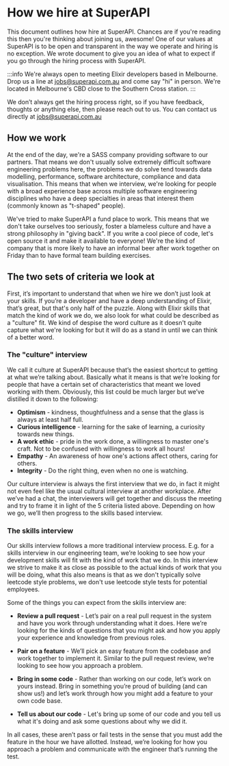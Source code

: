 # How we hire at SuperAPI

This document outlines how hire at SuperAPI. Chances are if you're reading this then you're thinking about joining us, awesome! One of our values at SuperAPI is to be open and transparent in the way we operate and hiring is no exception. We wrote document to give you an idea of what to expect if you go through the hiring process with SuperAPI.

:::info
We're always open to meeting Elixir developers based in Melbourne. Drop us a line at jobs@superapi.com.au and come say "hi" in person. We're located in Melbourne's CBD close to the Southern Cross station.
:::

We don’t always get the hiring process right, so if you have feedback, thoughts or anything else, then please reach out to us. You can contact us directly at jobs@superapi.com.au

## How we work

At the end of the day, we're a SASS company providing software to our partners. That means we don't usually solve extremely difficult software engineering problems here, the problems we do solve tend towards data modelling, performance, software architecture, compliance and data visualisation. This means that when we interview, we're looking for people with a broad experience base across multiple software engineering disciplines who have a deep specialties in areas that interest them (commonly known as "t-shaped" people).

We've tried to make SuperAPI a fund place to work. This means that we don't take ourselves too seriously, foster a blameless culture and have a strong philosophy in "giving back". If you write a cool piece of code, let's open source it and make it available to everyone! We're the kind of company that is more likely to have an informal beer after work together on Friday than to have formal team building exercises.

## The two sets of criteria we look at

First, it’s important to understand that when we hire we don’t just look at your skills. If you’re a developer and have a deep understanding of Elixir, that’s great, but that's only half of the puzzle. Along with Elixir skills that match the kind of work we do, we also look for what could be described as a "culture" fit. We kind of despise the word culture as it doesn't quite capture what we're looking for but it will do as a stand in until we can think of a better word.

### The "culture" interview

We call it culture at SuperAPI because that’s the easiest shortcut to getting at what we’re talking about. Basically what it means is that we’re looking for people that have a certain set of characteristics that meant we loved working with them. Obviously, this list could be much larger but we’ve distilled it down to the following:

- **Optimism** - kindness, thoughtfulness and a sense that the glass is always at least half full.
- **Curious intelligence** - learning for the sake of learning, a curiosity towards new things.
- **A work ethic** - pride in the work done, a willingness to master one's craft. Not to be confused with willingness to work all hours!
- **Empathy** - An awareness of how one's actions affect others, caring for others.
- **Integrity** - Do the right thing, even when no one is watching.

Our culture interview is always the first interview that we do, in fact it might not even feel like the usual cultural interview at another workplace. After we’ve had a chat, the interviewers will get together and discuss the meeting and try to frame it in light of the 5 criteria listed above. Depending on how we go, we’ll then progress to the skills based interview.

### The skills interview

Our skills interview follows a more traditional interview process. E.g. for a skills interview in our engineering team, we’re looking to see how your development skills will fit with the kind of work that we do. In this interview we strive to make it as close as possible to the actual kinds of work that you will be doing, what this also means is that as we don't typically solve leetcode style problems, we don't use leetcode style tests for potential employees.

Some of the things you can expect from the skills interview are:

- **Review a pull request** - Let’s pair on a real pull request in the system and have you work through understanding what it does. Here we’re looking for the kinds of questions that you might ask and how you apply your experience and knowledge from previous roles.

- **Pair on a feature** - We’ll pick an easy feature from the codebase and work together to implement it. Similar to the pull request review, we’re looking to see how you approach a problem.

- **Bring in some code** - Rather than working on our code, let’s work on yours instead. Bring in something you’re proud of building (and can show us!) and let’s work through how you might add a feature to your own code base.

- **Tell us about our code** - Let's bring up some of our code and you tell us what it's doing and ask some questions about why we did it.

In all cases, these aren’t pass or fail tests in the sense that you must add the feature in the hour we have allotted. Instead, we’re looking for how you approach a problem and communicate with the engineer that’s running the test.
